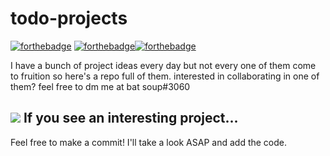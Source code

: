 # todo-projects
[![forthebadge](https://forthebadge.com/images/badges/made-with-markdown.svg)](https://forthebadge.com) [![forthebadge](https://forthebadge.com/images/badges/made-with-python.svg)](https://forthebadge.com)[![forthebadge](https://forthebadge.com/images/badges/uses-git.svg)](https://forthebadge.com)

I have a bunch of project ideas every day but not every one of them come to fruition so here's a repo full of them. 
interested in collaborating in one of them? feel free to dm me at bat soup#3060

## <img src='https://api.iconify.design/octicon/git-pull-request-16.svg?color=%235865f2'/> If you see an interesting project...
Feel free to make a commit! I'll take a look ASAP and add the code.
